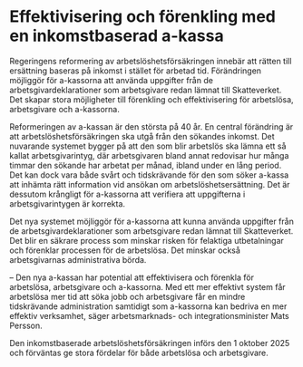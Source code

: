 # Effektivisering och förenkling med en inkomstbaserad a-kassa

Regeringens reformering av arbetslöshetsförsäkringen innebär att rätten till ersättning baseras på inkomst i stället för arbetad tid. Förändringen möjliggör för a-kassorna att använda uppgifter från de arbetsgivardeklarationer som arbetsgivare redan lämnat till Skatteverket. Det skapar stora möjligheter till förenkling och effektivisering för arbetslösa, arbetsgivare och a-kassorna.

Reformeringen av a-kassan är den största på 40 år. En central förändring är att arbetslöshetsförsäkringen ska utgå från den sökandes inkomst. Det nuvarande systemet bygger på att den som blir arbetslös ska lämna ett så kallat arbetsgivarintyg, där arbetsgivaren bland annat redovisar hur många timmar den sökande har arbetat per månad, ibland under en lång period. Det kan dock vara både svårt och tidskrävande för den som söker a-kassa att inhämta rätt information vid ansökan om arbetslöshetsersättning. Det är dessutom krångligt för a-kassorna att verifiera att uppgifterna i arbetsgivarintygen är korrekta.

Det nya systemet möjliggör för a-kassorna att kunna använda uppgifter från de arbetsgivardeklarationer som arbetsgivare redan lämnat till Skatteverket. Det blir en säkrare process som minskar risken för felaktiga utbetalningar och förenklar processen för de arbetslösa. Det minskar också arbetsgivarnas administrativa börda.

– Den nya a-kassan har potential att effektivisera och förenkla för arbetslösa, arbetsgivare och a-kassorna. Med ett mer effektivt system får arbetslösa mer tid att söka jobb och arbetsgivare får en mindre tidskrävande administration samtidigt som a-kassorna kan bedriva en mer effektiv verksamhet, säger arbetsmarknads- och integrationsminister Mats Persson.

Den inkomstbaserade arbetslöshetsförsäkringen införs den 1 oktober 2025 och förväntas ge stora fördelar för både arbetslösa och arbetsgivare.
